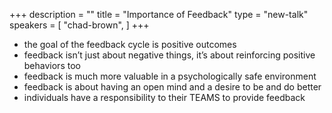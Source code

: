 +++
description = ""
title = "Importance of Feedback"
type = "new-talk"
speakers = [
        "chad-brown",
]
+++
* the goal of the feedback cycle is positive outcomes
* feedback isn’t just about negative things, it’s about reinforcing positive behaviors too
* feedback is much more valuable in a psychologically safe environment
* feedback is about having an open mind and a desire to be and do better
* individuals have a responsibility to their TEAMS to provide feedback